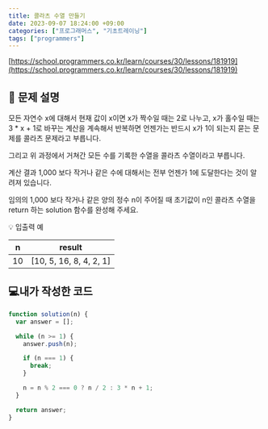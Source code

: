 ```yaml
---
title: 콜라츠 수열 만들기
date: 2023-09-07 18:24:00 +09:00
categories: ["프로그래머스", "기초트레이닝"]
tags: ["programmers"]
---
```


[https://school.programmers.co.kr/learn/courses/30/lessons/181919](https://school.programmers.co.kr/learn/courses/30/lessons/181919)

## 📔 문제 설명

모든 자연수 x에 대해서 현재 값이 x이면 x가 짝수일 때는 2로 나누고, x가 홀수일 때는 3 \* x + 1로 바꾸는 계산을 계속해서 반복하면 언젠가는 반드시 x가 1이 되는지 묻는 문제를 콜라츠 문제라고 부릅니다.

그리고 위 과정에서 거쳐간 모든 수를 기록한 수열을 콜라츠 수열이라고 부릅니다.

계산 결과 1,000 보다 작거나 같은 수에 대해서는 전부 언젠가 1에 도달한다는 것이 알려져 있습니다.

임의의 1,000 보다 작거나 같은 양의 정수 n이 주어질 때 초기값이 n인 콜라츠 수열을 return 하는 solution 함수를 완성해 주세요.

💡 입출력 예

|  n  |         result          |
| :-: | :---------------------: |
| 10  | [10, 5, 16, 8, 4, 2, 1] |

## 💻내가 작성한 코드

```js
function solution(n) {
  var answer = [];

  while (n >= 1) {
    answer.push(n);

    if (n === 1) {
      break;
    }

    n = n % 2 === 0 ? n / 2 : 3 * n + 1;
  }

  return answer;
}
```
